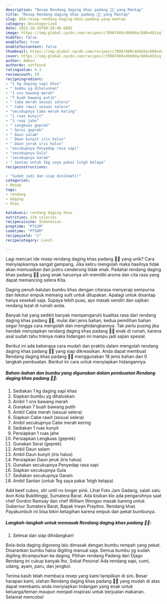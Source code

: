 ```yaml
---
description: "Resep Rendang daging khas padang 👌🏻 yang Mantap"
title: "Resep Rendang daging khas padang 👌🏻 yang Mantap"
slug: 884-resep-rendang-daging-khas-padang-yang-mantap
category: Uncategorized
date: 2022-10-26T08:39:46.689Z
image: https://img-global.cpcdn.com/recipes/c78967489c4b9dda/680x482cq70/rendang-daging-khas-padang-foto-resep-utama.jpg
hideToc: false
enableToc: true
enableTocContent: false
thumbnail: https://img-global.cpcdn.com/recipes/c78967489c4b9dda/680x482cq70/rendang-daging-khas-padang-foto-resep-utama.jpg
cover: https://img-global.cpcdn.com/recipes/c78967489c4b9dda/680x482cq70/rendang-daging-khas-padang-foto-resep-utama.jpg
author: Admin
authorAv: notfound
ratingvalue: 4.3
reviewcount: 19
recipeingredient:
- "1 kg daging sapi khas"
- " bumbu yg dihaluskan"
- "1 ons bawang merah"
- "7 buah bawang putih"
- " Cabe merah sesuai selera"
- " Cabe rawit sesuai selera"
- "secukupnya Cabe merah kering"
- "1 ruas kunyit"
- "1 ruas jahe"
- " Lengkuas geprek"
- " Serai geprek"
- " Daun salam"
- " Daun kunyit iris halus"
- " Daun jeruk iris halus"
- "secukupnya Penyedap rasa sapi"
- "secukupnya Gula"
- "secukupnya Garam"
- " Santan untuk 1kg saya pakai 1stgh kelapa"
recipeinstructions:

- "Sudah jadi dan siap dinikmati!"
categories:
- Resep
tags:
- rendang
- daging
- khas

katakunci: rendang daging khas 
nutrition: 224 calories
recipecuisine: Indonesian
preptime: "PT12M"
cooktime: "PT56M"
recipeyield: "2"
recipecategory: Lunch

---
```





Lagi mencari ide resep rendang daging khas padang 👌🏻 yang unik? Cara menyiapkannya sangat gampang. Jika keliru mengolah maka hasilnya tidak akan memuaskan dan justru cenderung tidak enak. Padahal rendang daging khas padang 👌🏻 yang enak harusnya sih memiliki aroma dan cita rasa yang dapat memancing selera Kita.





Daging penuh balutan bumbu khas dengan citarasa menyerap sempurna dan tekstur empuk memang sulit untuk dilupakan. Apalagi untuk disantap hanya sesekali saja. Supaya lebih puas, ayo masak sendiri dan sajikan rendang lezat di rumah anda.

Banyak hal yang sedikit banyak mempengaruhi kualitas rasa dari rendang daging khas padang 👌🏻, mulai dari jenis bahan, kedua pemilihan bahan segar hingga cara mengolah dan menghidangkannya. Tak perlu pusing jika hendak menyiapkan rendang daging khas padang 👌🏻 enak di rumah, karena asal sudah tahu triknya maka hidangan ini mampu jadi sajian spesial.






Berikut ini ada beberapa cara mudah dan praktis dalam mengolah rendang daging khas padang 👌🏻 yang siap dikreasikan. Anda dapat membuat Rendang daging khas padang 👌🏻 menggunakan 18 jenis bahan dan 0 langkah pembuatan. Berikut ini cara untuk menyiapkan hidangannya.

<!--inarticleads1-->

##### Bahan-bahan dan bumbu yang digunakan dalam pembuatan Rendang daging khas padang 👌🏻:

1. Sediakan 1 kg daging sapi khas
1. Siapkan  bumbu yg dihaluskan:
1. Ambil 1 ons bawang merah
1. Gunakan 7 buah bawang putih
1. Ambil  Cabe merah (sesuai selera)
1. Siapkan  Cabe rawit (sesuai selera)
1. Ambil secukupnya Cabe merah kering
1. Sediakan 1 ruas kunyit
1. Persiapkan 1 ruas jahe
1. Persiapkan  Lengkuas (geprek)
1. Gunakan  Serai (geprek)
1. Ambil  Daun salam
1. Ambil  Daun kunyit (iris halus)
1. Persiapkan  Daun jeruk (iris halus)
1. Gunakan secukupnya Penyedap rasa sapi
1. Siapkan secukupnya Gula
1. Sediakan secukupnya Garam
1. Ambil  Santan (untuk 1kg saya pakai 1stgh kelapa)


Add beef cubes, stir until no longer pink. Lihat Foto Jam Gadang, salah satu ikon Kota Bukittinggi, Sumatera Barat. Ada kisikan klo ada pengaruhnya saat chef Gordon Ramsay dan chef William Wongso masak bareng untuk Gubernur Sumatera Barat, Bapak Irwan Prayitno. Rendang khas Payakumbuh ini bisa bikin ketagihan karena empuk dan pekat bumbunya. 

<!--inarticleads2-->

##### Langkah-langkah untuk memasak Rendang daging khas padang 👌🏻:


1. Selesai dan siap dihidangkan!

Bola-bola daging digoreng lalu dimasak dengan bumbu rempah yang pekat. Disarankan bumbu halus digiling manual saja. Semua bumbu yg sudah digiling dicampurkan ke daging. Pilihan rendang Padang dari Djago Rendang ini cukup banyak lho, Sobat Pesona! Ada rendang sapi, cumi, udang, ayam, paru, dan jengkol. 

Terima kasih telah membaca resep yang kami tampilkan di sini. Besar harapan kami, olahan Rendang daging khas padang 👌🏻 yang mudah di atas dapat membantu anda menyiapkan hidangan yang enak untuk keluarga/teman maupun menjadi inspirasi untuk berjualan makanan. Selamat mencoba!
